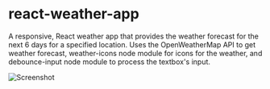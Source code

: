 # react-weather-app

A responsive, React weather app that provides the weather forecast for the next 6 days for a specified location. Uses the OpenWeatherMap API to get weather forecast, weather-icons node module for icons for the weather, and debounce-input node module to process the textbox's input.

![Screenshot](https://github.com/shlok-kothari/react-weather-app/image.gif)
